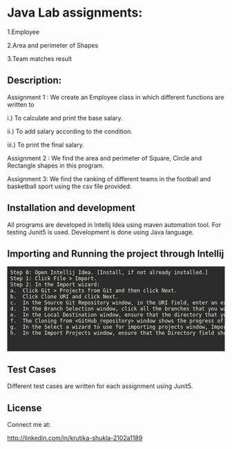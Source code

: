 <div id="rendered" class="markdown-body bg-white p-4 rounded-lg"><h1>Java Lab assignments:</h1><p>1.Employee</p><p>2.Area and perimeter of Shapes</p><p>3.Team matches result</p><h2>Description:</h2><p>Assignment 1
: We create an Employee class in which different functions are written to</p><p>i.)	To calculate and print the base salary.</p><p>ii.)	To add salary according to the condition.</p><p>iii.)	To print the final salary.</p><p>Assignment 2
: We find the area and perimeter of Square, Circle and Rectangle shapes in this program.</p><p>Assignment 3: We find the ranking of different teams in the football and basketball sport using the csv file provided.</p><h2>Installation and development</h2><p>All programs are developed in Intellij Idea using maven automation tool. For testing Junit5 is used. Development is done using Java language.</p><h2>Importing and Running the project through Intellij</h2><pre style="display: block; overflow-x: auto; background: rgb(43, 43, 43); color: rgb(248, 248, 242); padding: 0.5em;"><code class="language-text" style="white-space: pre;"><span>Step 0: Open Intellij Idea. [Install, if not already installed.]
</span>Step 1: Click File &gt; Import.
Step 2: In the Import wizard:
a.	Click Git &gt; Projects from Git and then click Next.
b.	Click Clone URI and click Next.
c.	In the Source Git Repository window, in the URI field, enter an existing Git repository URL, either local or remote and click Next.
d.	In the Branch Selection window, click all the branches that you want to clone from the remote repository and click Next.
e.	In the Local Destination window, ensure that the directory that you want to set as the local storage location for the repository is selected in the Directory field. Or, click Browse to select the location.
f.	The Cloning from &lt;GitHub_repository&gt; window shows the progress of the cloning process.
g.	In the Select a wizard to use for importing projects window, Import as general project is selected by default. Click Next.
h.	In the Import Projects window, ensure that the Directory field shows the path to the directory where you want to import the projects and click Finish. Result: The imported project is listed in the Project Explorer view. The cloned repository of the remote Git repository is now located in the local file system.

</code></pre><h2>Test Cases</h2><p>Different test cases are written for each assignment using Junit5.</p><h2>License</h2><p>Connect me at:</p><p>http://linkedin.com/in/krutika-shukla-2102a1189</p></div>
